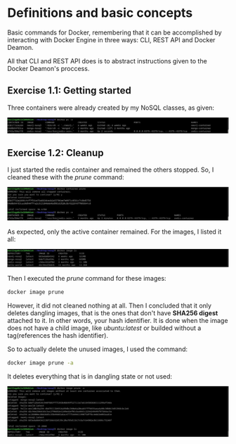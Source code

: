 # Definitions and basic concepts
Basic commands for Docker, remembering that it can be accomplished by interacting with Docker Engine in three ways: CLI, REST API and Docker Deamon.

All that CLI and REST API does is to abstract instructions given to the Docker Deamon's proccess.

## Exercise 1.1: Getting started
Three containers were already created by my NoSQL classes, as given:

![alt text](images/image.png "listing containers")

## Exercise 1.2: Cleanup
I just started the redis container and remained the others stopped. So, I cleaned these with the *prune* command:

![alt text](images/image-1.png)

As expected, only the active container remained. For the images, I listed it all:

![alt text](images/image-2.png)

Then I executed the *prune* command for these images:
~~~bash
docker image prune
~~~
However, it did not cleaned nothing at all. Then I concluded that it only deletes dangling images, that is the ones that don't have **SHA256 digest** attached to it. In other words, your hash identifier. It is done when the image does not have a child image, like *ubuntu:latest* or builded without a tag(references the hash identifier).

So to actually delete the unused images, I used the command:
~~~bash
docker image prune -a
~~~
It deletes everything that is in dangling state or not used:

![alt text](images/image-3.png)

